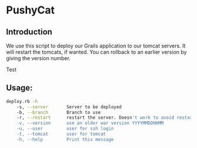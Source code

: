 PushyCat
========

Introduction
------------

We use this script to deploy our Grails application to our tomcat servers.
It will restart the tomcats, if wanted.
You can rollback to an earlier version by giving the version number.

Test

Usage:
------
```bash
deploy.rb -h
    -s, --server       Server to be deployed
    -b, --branch       Branch to use
    -r, --restart      restart the server. Doesn't work to avoid restart
    -v, --version      use an older war version YYYYMMDDHHMM
    -u, --user         user for ssh login
    -t, --tomcat       user for tomcat
    -h, --help         Print this message
```
